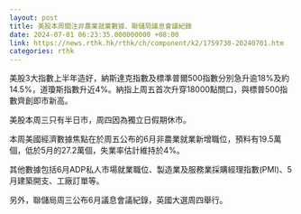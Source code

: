 ```yaml
---
layout: post
title: 美股本周關注非農業就業數據、聯儲局議息會議紀錄
date: 2024-07-01 06:23:35.000000000 +08:00
link: https://news.rthk.hk/rthk/ch/component/k2/1759730-20240701.htm
categories: rthk
---
```


美股3大指數上半年造好，納斯達克指數及標準普爾500指數分別急升逾18%及約14.5%，道瓊斯指數升近4%。納指上周五首次升穿18000點關口，與標普500指數齊創即市新高。

美股本周三只有半日市，周四因為獨立日假期休市。

本周美國經濟數據焦點在於周五公布的6月非農業就業新增職位，預料有19.5萬個，低於5月的27.2萬個，失業率估計維持於4%。

其他數據包括6月ADP私人市場就業職位、製造業及服務業採購經理指數(PMI)、5月建築開支、工廠訂單等。

另外，聯儲局周三公布6月議息會議紀錄，英國大選周四舉行。

